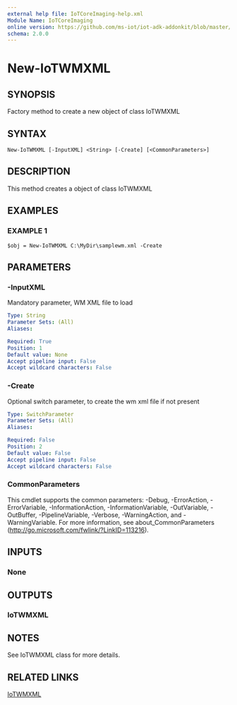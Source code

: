 ```yaml
---
external help file: IoTCoreImaging-help.xml
Module Name: IoTCoreImaging
online version: https://github.com/ms-iot/iot-adk-addonkit/blob/master/Tools/IoTCoreImaging/Docs/New-IoTWMXML.md
schema: 2.0.0
---
```


# New-IoTWMXML

## SYNOPSIS
Factory method to create a new object of class IoTWMXML

## SYNTAX

```
New-IoTWMXML [-InputXML] <String> [-Create] [<CommonParameters>]
```

## DESCRIPTION
This method creates a object of class IoTWMXML

## EXAMPLES

### EXAMPLE 1
```
$obj = New-IoTWMXML C:\MyDir\samplewm.xml -Create
```

## PARAMETERS

### -InputXML
Mandatory parameter, WM XML file to load

```yaml
Type: String
Parameter Sets: (All)
Aliases:

Required: True
Position: 1
Default value: None
Accept pipeline input: False
Accept wildcard characters: False
```

### -Create
Optional switch parameter, to create the wm xml file if not present

```yaml
Type: SwitchParameter
Parameter Sets: (All)
Aliases:

Required: False
Position: 2
Default value: False
Accept pipeline input: False
Accept wildcard characters: False
```

### CommonParameters
This cmdlet supports the common parameters: -Debug, -ErrorAction, -ErrorVariable, -InformationAction, -InformationVariable, -OutVariable, -OutBuffer, -PipelineVariable, -Verbose, -WarningAction, and -WarningVariable.
For more information, see about_CommonParameters (http://go.microsoft.com/fwlink/?LinkID=113216).

## INPUTS

### None
## OUTPUTS

### IoTWMXML
## NOTES
See IoTWMXML class for more details.

## RELATED LINKS

[IoTWMXML](./Classes/IoTWMXML.md)

